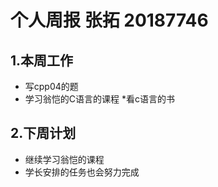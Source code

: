 # 个人周报 张拓 20187746
## 1.本周工作
* 写cpp04的题
* 学习翁恺的C语言的课程
*看c语言的书

## 2.下周计划
* 继续学习翁恺的课程
* 学长安排的任务也会努力完成
